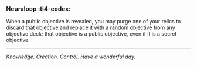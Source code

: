 ### **Neuraloop** :ti4-codex:

When a public objective is revealed, you may purge one of your relics to discard that objective and replace it with a random objective from any objective deck; that objective is a public objective, even if it is a secret objective.

---

*Knowledge. Creation. Control. Have a wonderful day.*
